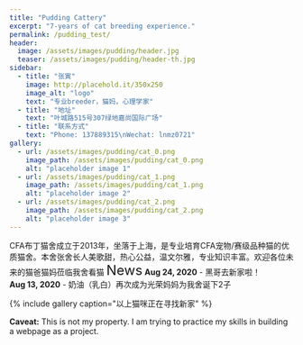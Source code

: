 ```yaml
---
title: "Pudding Cattery"
excerpt: "7-years of cat breeding experience."
permalink: /pudding_test/
header:
  image: /assets/images/pudding/header.jpg
  teaser: /assets/images/pudding/header-th.jpg
sidebar:
  - title: "张寅"
    image: http://placehold.it/350x250
    image_alt: "logo"
    text: "专业breeder，猫妈，心理学家"
  - title: "地址"
    text: "叶城路515号307绿地嘉尚国际广场"
  - title: "联系方式"
    text: "Phone: 137889315\nWechat: lnmz0721"
gallery:
  - url: /assets/images/pudding/cat_0.png
    image_path: /assets/images/pudding/cat_0.png
    alt: "placeholder image 1"
  - url: /assets/images/pudding/cat_1.png
    image_path: /assets/images/pudding/cat_1.png
    alt: "placeholder image 2"
  - url: /assets/images/pudding/cat_2.png
    image_path: /assets/images/pudding/cat_2.png
    alt: "placeholder image 3"
---
```


CFA布丁猫舍成立于2013年，坐落于上海，是专业培育CFA宠物/赛级品种猫的优质猫舍。本舍张舍长人美歌甜，热心公益，温文尔雅，专业知识丰富。欢迎各位未来的猫爸猫妈莅临我舍看猫
<font size=5>News</font>
**Aug 24, 2020** - 黑哥去新家啦！<br/>
**Aug 13, 2020** - 奶油（乳白）再次成为光荣妈妈为我舍诞下2子

{% include gallery caption="以上猫咪正在寻找新家" %}

**Caveat:** This is not my property. I am trying to practice my skills in building a webpage as a project.